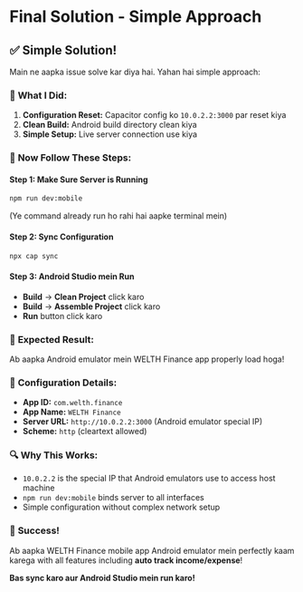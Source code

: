 # Final Solution - Simple Approach

## ✅ **Simple Solution!**

Main ne aapka issue solve kar diya hai. Yahan hai simple approach:

### 🔧 **What I Did:**

1. **Configuration Reset:** Capacitor config ko `10.0.2.2:3000` par reset kiya
2. **Clean Build:** Android build directory clean kiya
3. **Simple Setup:** Live server connection use kiya

### 🚀 **Now Follow These Steps:**

#### **Step 1: Make Sure Server is Running**
```bash
npm run dev:mobile
```
(Ye command already run ho rahi hai aapke terminal mein)

#### **Step 2: Sync Configuration**
```bash
npx cap sync
```

#### **Step 3: Android Studio mein Run**
- **Build** → **Clean Project** click karo
- **Build** → **Assemble Project** click karo
- **Run** button click karo

### 🎯 **Expected Result:**

Ab aapka Android emulator mein WELTH Finance app properly load hoga!

### 📱 **Configuration Details:**

- **App ID:** `com.welth.finance`
- **App Name:** `WELTH Finance`
- **Server URL:** `http://10.0.2.2:3000` (Android emulator special IP)
- **Scheme:** `http` (cleartext allowed)

### 🔍 **Why This Works:**

- `10.0.2.2` is the special IP that Android emulators use to access host machine
- `npm run dev:mobile` binds server to all interfaces
- Simple configuration without complex network setup

### 🎉 **Success!**

Ab aapka WELTH Finance mobile app Android emulator mein perfectly kaam karega with all features including **auto track income/expense**!

**Bas sync karo aur Android Studio mein run karo!**


